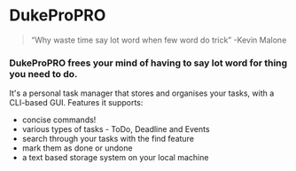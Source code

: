 # DukeProPRO

> “Why waste time say lot word when few word do trick” -Kevin Malone

### DukeProPRO frees your mind of having to say lot word for thing you need to do.

It's a personal task manager that stores and organises your tasks, with a CLI-based GUI.
Features it supports:
- concise commands!
- various types of tasks - ToDo, Deadline and Events
- search through your tasks with the find feature
- mark them as done or undone
- a text based storage system on your local machine




